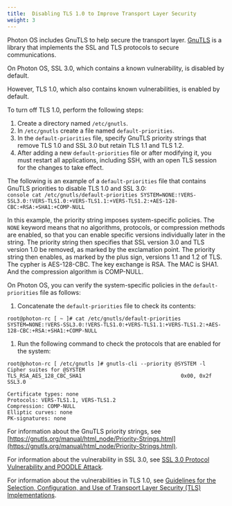 ```yaml
---
title:  Disabling TLS 1.0 to Improve Transport Layer Security
weight: 3
---
```


Photon OS includes GnuTLS to help secure the transport layer. [GnuTLS](http://www.gnutls.org/) is a library that implements the SSL and TLS protocols to secure communications. 

On Photon OS, SSL 3.0, which contains a known vulnerability, is disabled by default. 

However, TLS 1.0, which also contains known vulnerabilities, is enabled by default.

To turn off TLS 1.0, perform the following steps:


1. Create a directory named `/etc/gnutls`.
1. In `/etc/gnutls` create a file named `default-priorities`.
1. In the `default-priorities` file, specify GnuTLS priority strings that remove TLS 1.0 and SSL 3.0 but retain TLS 1.1 and TLS 1.2.
1. After adding a new `default-priorities` file or after modifying it, you must restart all applications, including SSH, with an open TLS session for the changes to take effect.  

The following is an example of a `default-priorities` file that contains GnuTLS priorities to disable TLS 1.0 and SSL 3.0:  
	```console
	cat /etc/gnutls/default-priorities
	SYSTEM=NONE:!VERS-SSL3.0:!VERS-TLS1.0:+VERS-TLS1.1:+VERS-TLS1.2:+AES-128-CBC:+RSA:+SHA1:+COMP-NULL
	```

In this example, the priority string imposes system-specific policies. The `NONE` keyword means that no algorithms, protocols, or compression methods are enabled, so that you can enable specific versions individually later in the string. The priority string then specifies that SSL version 3.0 and TLS version 1.0 be removed, as marked by the exclamation point. The priority string then enables, as marked by the plus sign, versions 1.1 and 1.2 of TLS. The cypher is AES-128-CBC. The key exchange is RSA. The MAC is SHA1. And the compression algorithm is COMP-NULL.

On Photon OS, you can verify the system-specific policies in the `default-priorities` file as follows:

1. Concatenate the `default-priorities` file to check its contents: 
	
```console
root@photon-rc [ ~ ]# cat /etc/gnutls/default-priorities
SYSTEM=NONE:!VERS-SSL3.0:!VERS-TLS1.0:+VERS-TLS1.1:+VERS-TLS1.2:+AES-128-CBC:+RSA:+SHA1:+COMP-NULL
```
1. Run the following command to check the protocols that are enabled for the system: 	

```console
root@photon-rc [ /etc/gnutls ]# gnutls-cli --priority @SYSTEM -l
Cipher suites for @SYSTEM
TLS_RSA_AES_128_CBC_SHA1                                0x00, 0x2f      SSL3.0

Certificate types: none
Protocols: VERS-TLS1.1, VERS-TLS1.2
Compression: COMP-NULL
Elliptic curves: none
PK-signatures: none
```

For information about the GnuTLS priority strings, see [https://gnutls.org/manual/html_node/Priority-Strings.html](https://gnutls.org/manual/html_node/Priority-Strings.html).

For information about the vulnerability in SSL 3.0, see [SSL 3.0 Protocol Vulnerability and POODLE Attack](https://www.us-cert.gov/ncas/alerts/TA14-290A).

For information about the vulnerabilities in TLS 1.0, see [Guidelines for the Selection, Configuration, and Use of Transport Layer Security (TLS) Implementations](http://nvlpubs.nist.gov/nistpubs/SpecialPublications/NIST.SP.800-52r1.pdf).
